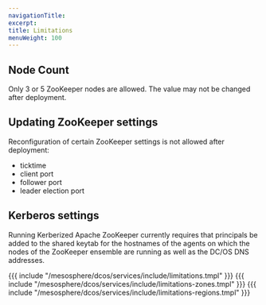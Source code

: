 ```yaml
---
navigationTitle:
excerpt:
title: Limitations
menuWeight: 100
---
```


## Node Count

Only 3 or 5 ZooKeeper nodes are allowed. The value may not be changed after deployment.

## Updating ZooKeeper settings
Reconfiguration of certain ZooKeeper settings is not allowed after deployment:
- ticktime
- client port
- follower port
- leader election port

## Kerberos settings

Running Kerberized Apache ZooKeeper currently requires that principals be added to the shared keytab for the hostnames of the agents on which the nodes of the ZooKeeper ensemble are running as well as the DC/OS DNS addresses.

{{{ include "/mesosphere/dcos/services/include/limitations.tmpl" }}}
{{{ include "/mesosphere/dcos/services/include/limitations-zones.tmpl" }}}
{{{ include "/mesosphere/dcos/services/include/limitations-regions.tmpl" }}}
